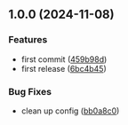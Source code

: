 ## 1.0.0 (2024-11-08)

### Features

* first commit ([459b98d](https://github.com/liatrio/backstage-plugin-autogov-common/commit/459b98de036feb5174f40f287d50803455ad71dc))
* first release ([6bc4b45](https://github.com/liatrio/backstage-plugin-autogov-common/commit/6bc4b45e073cb21777849c2040aeb2b7a03b774f))

### Bug Fixes

* clean up config ([bb0a8c0](https://github.com/liatrio/backstage-plugin-autogov-common/commit/bb0a8c00d8dd17334a79bc402c1d481f932fd3a7))
